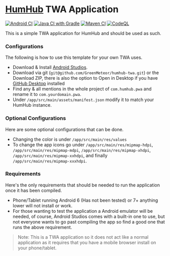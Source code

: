 # [HumHub](https://humhub.com/) TWA Application

[![Android CI](https://github.com/GreenMeteor/humhub-twa/actions/workflows/android.yml/badge.svg)](https://github.com/GreenMeteor/humhub-twa/actions/workflows/android.yml) [![Java CI with Gradle](https://github.com/GreenMeteor/humhub-twa/actions/workflows/gradle.yml/badge.svg)](https://github.com/GreenMeteor/humhub-twa/actions/workflows/gradle.yml) [![Maven CI](https://github.com/GreenMeteor/humhub-twa/actions/workflows/maven.yml/badge.svg)](https://github.com/GreenMeteor/humhub-twa/actions/workflows/maven.yml) [![CodeQL](https://github.com/GreenMeteor/humhub-twa/actions/workflows/codeql.yml/badge.svg)](https://github.com/GreenMeteor/humhub-twa/actions/workflows/codeql.yml)

This is a simple TWA application for HumHub and should be used as such.

### Configurations
The following is how to use this template for your own TWA uses.

- Download & Install [Android Studios](https://developer.android.com/studio).
- Download via git (`git@github.com/GreenMeteor/humhub-twa.git`) or the Download ZIP, there is also the option to Open in Desktop if you have [GitHub Desktop](https://desktop.github.com/) installed
- Find any & all mentions in the whole project of `com.humhub.pwa` and rename it to `com.yourdomain.pwa`.
- Under `/app/src/main/assets/manifest.json` modify it to match your HumHub instance.

### Optional Configurations
Here are some optional configurations that can be done.

- Changing the color is under `/app/src/main/res/values`
- To change the app icons go under `/app/src/main/res/mipmap-hdpi`, `/app/src/main/res/mipmap-mdpi`, `/app/src/main/res/mipmap-xhdpi`, `/app/src/main/res/mipmap-xxhdpi`, and finally `/app/src/main/res/mipmap-xxxhdpi`.

### Requirements
Here's the only requirements that should be needed to run the application once it has been compiled.

- Phone/Tablet running Android 6 (Has not been tested) or 7+ anything lower will not install or work.
- For those wanting to test the application a Android emulator will be needed, of course, Android Studios comes with a built-in one to use, but not everyone wants to go past compiling the app so find a good one that runs the above requirement.

> Note: This is a TWA application so it does not act like a normal application as it requires that you have a mobile browser install on your phone/tablet.
